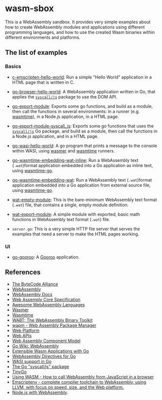 # wasm-sbox

This is a WebAssembly sandbox.
It provides very simple examples about how to create WebAssembly modules and applications using different
programming languages, and how to use the created Wasm binaries within different environments and platforms.

## The list of examples

### Basics

- [c-emscripten-hello-world](c-emscripten-hello-world):
  Run a simple "Hello World" application in a HTML page that is written in C.

- [go-browser-hello-world](go-browser-hello-world):
  A WebAssembly application written in Go, that applies the [`syscall/js`](https://pkg.go.dev/syscall/js) package to use the DOM API.

- [go-export-module](go-export-module):
  Exports some go functions, and build as a module, then call the functions in several environments:
  in a runner (e.g. [wasmtime](https://wasmtime.dev/)), in a Node.js application, in a HTML page.
    
- [go-export-module-syscall_js](go-export-module-syscall_js):
  Exports some go functions that uses the [`syscall/js`](https://pkg.go.dev/syscall/js) Go package, and build as a module,
  then call the functions in a Node.js application, and in a HTML page.

- [go-wasi-hello-world](go-wasi-hello-world):
  A go program that prints a message to the console within WASI,
  using [wasmer](https://wasmer.io/) and [wasmtime](https://wasmtime.dev/) runners.

- [go-wasmtime-embedding-wat-inline](go-wasmtime-embedding-wat-inline):
  Run a WebAssembly text (`.wat`)format application embedded into a Go application as inline text,
  using [wasmtime-go](https://github.com/bytecodealliance/wasmtime-go).

- [go-wasmtime-embedding-wat](go-wasmtime-embedding-wat):
  Run a WebAssembly text (`.wat`)format application embedded into a Go application from external source file,
  using [wasmtime-go](https://github.com/bytecodealliance/wasmtime-go).

- [wat-empty-module](wat-empty-module):
  This is the bare-minimum WebAssembly text format (`.wat`) file, that contains a single, empty module definition.

- [wat-export-module](wat-export-module):
  A simple module with exported, basic math functions in WebAssembly text format (`.wat`) file.

- `server.go`:
  This is a very simple HTTP file server that serves the examples that need a server to make the HTML pages working.

### UI

- [go-gooroo](go-gooroo):
  A [Gooroo](https://github.com/Matbabs/Gooroo) application.


## References

- [The ByteCode Alliance](https://bytecodealliance.org/)
- [WebAssembly](https://webassembly.org/)
- [WebAssembly Docs](https://developer.mozilla.org/en-US/docs/WebAssembly)
- [Web Assemply Core Specification](https://webassembly.github.io/spec/core/)
- [Awesome WebAssembly Languages](https://github.com/appcypher/awesome-wasm-langs)
- [Wasmer](https://wasmer.io/)
- [Wasmtime](https://wasmtime.dev/)
- [WABT: The WebAssembly Binary Toolkit](https://github.com/WebAssembly/wabt)
- [wapm - Web Assembly Package Manager](https://github.com/wasmerio/wapm-cli)
- [Web Platform](https://webplatform.github.io/)
- [Web APIs](https://developer.mozilla.org/en-US/docs/Web/API)
- [Web Assembly Component Model](https://component-model.bytecodealliance.org/)
- [Go Wiki: WebAssembly](https://go.dev/wiki/WebAssembly)
- [Extensible Wasm Applications with Go](https://go.dev/blog/wasmexport)
- [WebAssembly Directives for Go](https://pkg.go.dev/cmd/compile#hdr-WebAssembly_Directives)
- [WASI support in Go](https://go.dev/blog/wasi)
- [The Go "syscall/js" package](https://pkg.go.dev/syscall/js)
- [TinyGo](https://tinygo.org/)
- [Using WASM - How to call WebAssembly from JavaScript in a browser](https://tinygo.org/docs/guides/webassembly/wasm/)
- [Emscriptenv - complete compiler toolchain to WebAssembly, using LLVM, with focus on speed, size, and the Web platform.](https://emscripten.org/)
- [Node.js with WebAssembly](https://nodejs.org/en/learn/getting-started/nodejs-with-webassembly).
